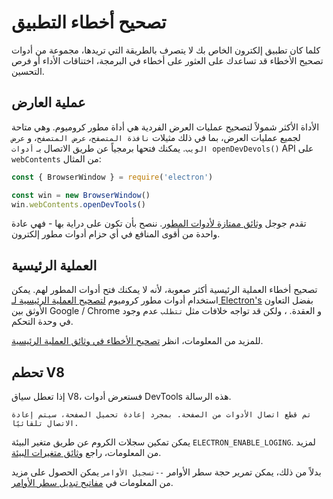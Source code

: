 # تصحيح أخطاء التطبيق

كلما كان تطبيق إلكترون الخاص بك لا يتصرف بالطريقة التي تريدها، مجموعة من أدوات تصحيح الأخطاء قد تساعدك على العثور على أخطاء في البرمجة، اختناقات الأداء أو فرص التحسين.

## عملية العارض

الأداة الأكثر شمولاً لتصحيح عمليات العرض الفردية هي أداة مطور كروميوم. وهي متاحة لجميع عمليات العرض، بما في ذلك مثيلات `نافذة المتصفح`، `عرض المتصفح`، و `عرض الويب`. يمكنك فتحها برمجياً عن طريق الاتصال بـ `أدوات openDevDevols()` API على `webContents` من المثال:

```javascript
const { BrowserWindow } = require('electron')

const win = new BrowserWindow()
win.webContents.openDevTools()
```

تقدم جوجل [وثائق ممتازة لأدوات المطور](https://developer.chrome.com/devtools). ننصح بأن تكون على دراية بها - فهي عادة واحدة من أقوى المنافع في أي حزام أدوات مطور إلكترون.

## العملية الرئيسية

تصحيح أخطاء العملية الرئيسية أكثر صعوبة، لأنه لا يمكنك فتح أدوات المطور لهم. يمكن استخدام أدوات مطور كروميوم [ لتصحيح العملية الرئيسية لـ Electron's](https://nodejs.org/en/docs/inspector/) بفضل التعاون الأوثق بين Google / Chrome و العقدة. ، ولكن قد تواجه خلافات مثل `تتطلب` عدم وجود في وحدة التحكم.

للمزيد من المعلومات، انظر [تصحيح الأخطاء في وثائق العملية الرئيسية](./debugging-main-process.md).

## تحطم V8

إذا تعطل سياق V8، فستعرض أدوات DevTools هذه الرسالة.

`تم قطع اتصال الأدوات من الصفحة. بمجرد إعادة تحميل الصفحة، سيتم إعادة الاتصال تلقائيًا.`

يمكن تمكين سجلات الكروم عن طريق متغير البيئة `ELECTRON_ENABLE_LOGING`. لمزيد من المعلومات، راجع [وثائق متغيرات البيئة](https://www.electronjs.org/docs/api/environment-variables#electron_enable_logging).

بدلاً من ذلك، يمكن تمرير حجة سطر الأوامر `--تسجيل الأوامر` يمكن الحصول على مزيد من المعلومات في [مفاتيح تبديل سطر الأوامر](https://www.electronjs.org/docs/api/command-line-switches#--enable-logging).
